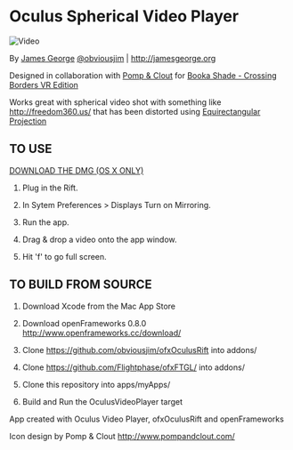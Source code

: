 # Oculus Spherical Video Player

![Video](https://raw.githubusercontent.com/obviousjim/OculusSphericalVideoViewer/master/OculusVideoPlayer.png)

By [James George](http://jamesgeorge.org)
[@obviousjim](https://twitter.com/obviousjim) | http://jamesgeorge.org

Designed in collaboration with [Pomp &amp; Clout](pompandclout.com) for 
[Booka Shade - Crossing Borders VR Edition](http://www.pompandclout.com/booka-shade-crossing-borders-vr-edition)

Works great with spherical video shot with something like http://freedom360.us/ that has been distorted using [Equirectangular Projection](http://en.wikipedia.org/wiki/Equirectangular_projection)

## TO USE

[DOWNLOAD THE DMG (OS X ONLY)](http://www.jamesgeorge.org/uploads/OulusVideoPlayer.dmg)

1) Plug in the Rift.

2) In Sytem Preferences > Displays Turn on Mirroring.

3) Run the app.

4) Drag & drop a video onto the app window.

5) Hit 'f' to go full screen.

## TO BUILD FROM SOURCE

1) Download Xcode from the Mac App Store

2) Download openFrameworks 0.8.0 http://www.openframeworks.cc/download/

3) Clone https://github.com/obviousjim/ofxOculusRift into addons/

4) Clone https://github.com/Flightphase/ofxFTGL/ into addons/

5) Clone this repository into apps/myApps/

6) Build and Run the OculusVideoPlayer target

App created with Oculus Video Player, ofxOculusRift and openFrameworks

Icon design by Pomp & Clout
http://www.pompandclout.com/

